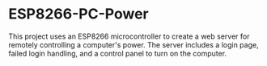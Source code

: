# ESP8266-PC-Power
This project uses an ESP8266 microcontroller to create a web server for remotely controlling a computer's power. The server includes a login page, failed login handling, and a control panel to turn on the computer.
